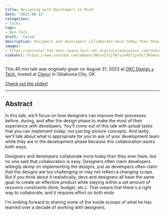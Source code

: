 ```yaml
---
title: Designing with Developers in Mind
date: "2023-08-31"
categories:
- Talks
tags:
- Non-Tech
draft: "false"
description: Designers and developers collaborate more today than they ever have, and this talk aims to help make that collaboration as smooth as butter.
images:
- https://personal-k8s-main-space.nyc3.cdn.digitaloceanspaces.com/thecodeboss.dev/entries/designing-with-developers-in-mind/designing-with-developers-in-mind-og.jpg
videoUrl: https://www.youtube.com/embed/5NUreLYJjT0?si=RX71yYUil3RG4ovZ
---
```


This 40 min talk was originally given on August 31, 2023 at [OKC Design + Tech](https://www.meetup.com/okc-design-and-tech/events/295364191/),
hosted at [Clevyr](https://clevyr.com) in Oklahoma City, OK.

[Check out the slides!](https://simpleslides.dev/aHR0cHM6Ly9yYXcuZ2l0aHVidXNlcmNvbnRlbnQuY29tL2Fsa3JhdXNzNDgvdGFsa3MvbWFzdGVyL2Rlc2lnbmluZy13aXRoLWRldmVsb3BlcnMtaW4tbWluZC9wcmVzZW50YXRpb24ubWQ=)

---

## Abstract

In this talk, we'll focus on how designers can improve their processes before, during, and after the design phase to make the most of their experience with developers. You'll come out of this talk with actual tasks that you can implement today; not just big-picture concepts. And lastly, we'll talk about what is appropriate for you to ask of your development team while they are in the development phase because this collaboration works both ways.

Designers and developers collaborate more today than they ever have, but no one said that collaboration is easy. Designers often claim developers willingly skimp on implementing the designs, just as developers often claim that the designs are too challenging or may not reflect a changing scope. But if you think about it realistically, devs and designers all have the same goal: to create an effective product while staying within a set amount of resource constraints (time, budget, etc.). That means that there's a right way to collaborate, and it requires effort on both ends

I'm looking forward to sharing some of the inside scoops of what he has learned over a decade of working with designers.
